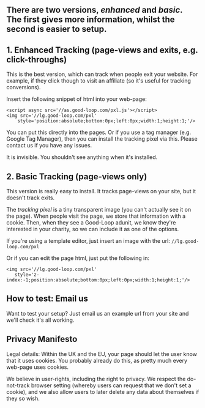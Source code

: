 ## There are two versions, *enhanced* and *basic*. The first gives more information, whilst the second is easier to setup.

## 1. Enhanced Tracking (page-views and exits, e.g. click-throughs)

This is the best version, which can track when people exit your website. For example, if they click though to visit an affiliate (so it's useful for tracking conversions).

Insert the following snippet of html into your web-page:

```
<script async src='//as.good-loop.com/pxl.js'></script>
<img src='//lg.good-loop.com/pxl' 
	style='position:absolute;bottom:0px;left:0px;width:1;height:1;'/>
```

You can put this directly into the pages. Or if you use a tag manager (e.g. Google Tag Manager), then you can install the tracking pixel via this. Please contact us if you have any issues.

It is invisible. You shouldn't see anything when it's installed.

## 2. Basic Tracking (page-views only)

This version is really easy to install. It tracks page-views on your site, but it doesn't track exits.

The *tracking pixel* is a tiny transparent image (you can't actually see it on the page). When people visit the page, we store that information with a cookie. Then, when they see a Good-Loop adunit, we know they're interested in your charity, so we can include it as one of the options.

If you're using a template editor, just insert an image with the url: `//lg.good-loop.com/pxl`

Or if you can edit the page html, just put the following in:

```
<img src='//lg.good-loop.com/pxl' 
   style='z-index:-1;position:absolute;bottom:0px;left:0px;width:1;height:1;'/>
```

## How to test: Email us

Want to test your setup? Just email us an example url from your site and we'll check it's all working.

## Privacy Manifesto

Legal details: Within the UK and the EU, your page should let the user know that it uses cookies. You probably already do this, as pretty much every web-page uses cookies. 

We believe in user-rights, including the right to privacy. We respect the do-not-track browser setting (whereby users can request that we don't set a cookie), and we also allow users to later delete any data about themselves if they so wish.